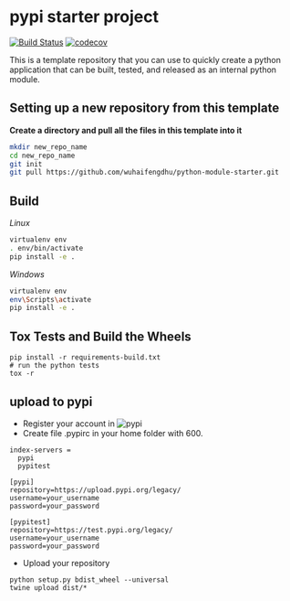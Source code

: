 # pypi starter project

[![Build Status](https://travis-ci.org/wuhaifengdhu/python-module-starter.svg?branch=master)](https://travis-ci.org/wuhaifengdhu/python-module-starter)
[![codecov](https://codecov.io/gh/wuhaifengdhu/python-module-starter/branch/master/graph/badge.svg)](https://codecov.io/gh/wuhaifengdhu/python-module-starter)

This is a template repository that you can use to quickly create a python application that can be built, tested, and released as an internal python module.

## Setting up a new repository from this template
**Create a directory and pull all the files in this template into it**

```bash
mkdir new_repo_name
cd new_repo_name
git init
git pull https://github.com/wuhaifengdhu/python-module-starter.git
```

## Build

*Linux*

```bash
virtualenv env
. env/bin/activate
pip install -e .
```

*Windows*
```bash
virtualenv env
env\Scripts\activate
pip install -e .
```

## Tox Tests and Build the Wheels

```
pip install -r requirements-build.txt
# run the python tests
tox -r
```

## upload to pypi
* Register your account in ![pypi](https://pypi.org/)
* Create file .pypirc in your home folder with 600.    
```[distutils]
index-servers =
  pypi
  pypitest

[pypi]
repository=https://upload.pypi.org/legacy/
username=your_username
password=your_password

[pypitest]
repository=https://test.pypi.org/legacy/
username=your_username
password=your_password
``` 
* Upload your repository
```
python setup.py bdist_wheel --universal
twine upload dist/*
```        



